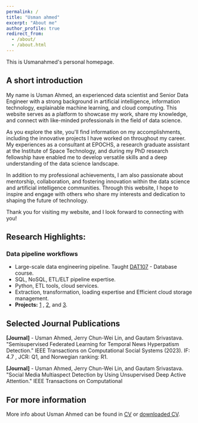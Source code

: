 ```yaml
---
permalink: /
title: "Usman ahmed"
excerpt: "About me"
author_profile: true
redirect_from: 
  - /about/
  - /about.html
---
```


This is Usmanahmed's personal homepage. 

## A short introduction
My name is Usman Ahmed, an experienced data scientist and Senior Data Engineer with a strong background in artificial intelligence, information technology, explainable machine learning, and cloud computing. This website serves as a platform to showcase my work, share my knowledge, and connect with like-minded professionals in the field of data science.

As you explore the site, you'll find information on my accomplishments, including the innovative projects I have worked on throughout my career. My experiences as a consultant at EPOCHS, a research graduate assistant at the Institute of Space Technology, and during my PhD research fellowship have enabled me to develop versatile skills and a deep understanding of the data science landscape.

In addition to my professional achievements, I am also passionate about mentorship, collaboration, and fostering innovation within the data science and artificial intelligence communities. Through this website, I hope to inspire and engage with others who share my interests and dedication to shaping the future of technology.

Thank you for visiting my website, and I look forward to connecting with you!

## Research Highlights:
<div>
    <h3>Data pipeline workflows</h3>
    <ul>
        <li>Large-scale data engineering pipeline. Taught <a href="https://www.hvl.no/studier/studieprogram/emne/dat107">DAT107</a> - Database course.</li>
        <li>SQL, NoSQL, ETL/ELT pipeline expertise.</li>
        <li>Python, ETL tools, cloud services.</li>
        <li>Extraction, transformation, loading expertise and Efficient cloud storage management.</li>
        <li><strong>Projects:</strong> <a href="https://doi.org/10.1109/TCSS.2022.3165136">1</a> , <a href="https://doi.org/10.1109/10.1145/3568164">2</a>, and <a href="https://doi.org/10.1109/JBHI.2022.3204633">3</a>.</li>
    </ul>
</div>


## Selected Journal Publications
<b>[Journal]</b>  - Usman Ahmed, Jerry Chun-Wei Lin, and Gautam Srivastava. "Semisupervised Federated
Learning for Temporal News Hyperpatism Detection." IEEE Transactions on Computational Social Systems (2023). IF: 4.7 , JCR: Q1, and Norwegian ranking: R1.

<b>[Journal]</b>  - Usman Ahmed, Jerry Chun-Wei Lin, and Gautam Srivastava. "Social Media Multiaspect Detection by Using Unsupervised Deep Active Attention." IEEE Transactions on Computational

## For more information
More info about Usman Ahmed can be found in [CV](https://iusmanahmed.github.io/cv/) or [downloaded CV](http://iusmanahmed.github.io/files/Usman_Ahmed_CV.pdf).
